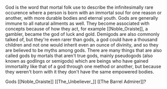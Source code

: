 God is the word that mortal folk use to describe the infinitesimally rare occurence where a person is born with an immortal soul for one reason or another, with more durable bodies and eternal youth. Gods are generally immune to all natural ailments as well. They become associated with concepts because of how they act, for example [[Noble_Oraiste]], a gambler, became the god of luck and gold. Demigods are also commonly talked of, but they're even rarer than gods, a god could have a thousand children and not one would inherit even an ounce of divinity, and so they are believed to be myths among gods. There are many things that are also called gods by mortals that aren't true gods, mainly pseudogods (also known as godlings or semigods) which are beings who have gained immortality like that of a god through one method or another, but because they weren't born with it they don't have the same empowered bodies.


Gods
 [[Noble_Oraiste]]
 [[The_Unbeliever_]]
 [[The Barrel Admirer]]?